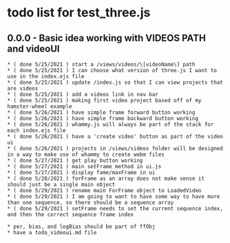 # todo list for test_three.js

## 0.0.0 - Basic idea working with VIDEOS PATH and videoUI
    * ( done 5/25/2021 ) start a /views/videos/\[videoName\] path
    * ( done 5/25/2021 ) I can choose what version of three.js I want to use in the index.ejs file
    * ( done 5/25/2021 ) update /index.js so that I can view projects that are videos
    * ( done 5/25/2021 ) add a videos link in nav bar
    * ( done 5/25/2021 ) making first video project based off of my hamster-wheel example
    * ( done 5/26/2021 ) have simple frame forward button working
    * ( done 5/26/2021 ) have simple frame backward button working
    * ( done 5/26/2021 ) whammy.js will always be part of the stack for each index.ejs file
    * ( done 5/26/2021 ) have a 'create video' button as part of the video ui
    * ( done 5/26/2021 ) projects in /views/videos folder will be designed in a way to make use of whammy to create webm files
    * ( done 5/27/2021 ) get play button working
    * ( done 5/27/2021 ) main setFrame method in ui.js
    * ( done 5/27/2021 ) display fame/maxFrame in ui
    * ( done 5/28/2021 ) forFrame as an array does not make sense it should just be a single main object
    * ( done 5/29/2021 ) rename main ForFrame object to LoadedVideo
    * ( done 5/29/2021 ) I am going to want to have some way to have more than one sequence, so there should be a sequence array
    * ( done 5/29/2021 ) setFrame needs to set the current sequence index, and then the correct sequence frame index

    * per, bias, and logBias should be part of ffObj
    * have a todo_videoui.md file
